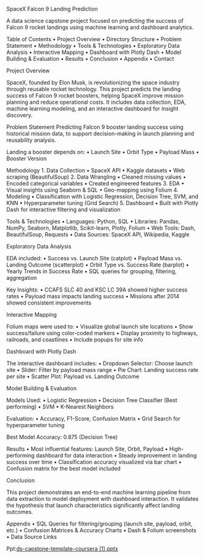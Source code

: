 SpaceX Falcon 9 Landing Prediction

A data science capstone project focused on predicting the success of Falcon 9 rocket landings using machine learning and dashboard analytics.

Table of Contents
	•	Project Overview
	• Directory Structure
	•	Problem Statement
	•	Methodology
	•	Tools & Technologies
	•	Exploratory Data Analysis
	• Interactive Mapping
	•	Dashboard with Plotly Dash
	•	Model Building & Evaluation
	•	Results
	•	Conclusion
	•	Appendix
	• Contact

Project Overview

SpaceX, founded by Elon Musk, is revolutionizing the space industry through reusable rocket technology. This project predicts the landing success of Falcon 9 rocket boosters, helping SpaceX improve mission planning and reduce operational costs. It includes data collection, EDA, machine learning modeling, and an interactive dashboard for insight discovery.

Problem Statement
  Predicting Falcon 9 booster landing success using historical mission data, to support decision-making in launch planning and reusability analysis.

Landing a booster depends on:
	•	Launch Site
	•	Orbit Type
	•	Payload Mass
	•	Booster Version


Methodology
	1.	Data Collection
	•	SpaceX API
	•	Kaggle datasets
	•	Web scraping (BeautifulSoup)
	2.	Data Wrangling
	•	Cleaned missing values
	•	Encoded categorical variables
	•	Created engineered features
	3.	EDA
	•	Visual insights using Seaborn & SQL
	•	Geo-mapping using Folium
	4.	Modeling
	•	Classification with Logistic Regression, Decision Tree, SVM, and KNN
	•	Hyperparameter tuning (Grid Search)
	5.	Dashboard
	•	Built with Plotly Dash for interactive filtering and visualization


Tools & Technologies
	•	Languages: Python, SQL
	•	Libraries: Pandas, NumPy, Seaborn, Matplotlib, Scikit-learn, Plotly, Folium
	•	Web Tools: Dash, BeautifulSoup, Requests
	•	Data Sources: SpaceX API, Wikipedia, Kaggle


Exploratory Data Analysis

  EDA included:
	  •	Success vs. Launch Site (catplot)
	  • Payload Mass vs. Landing Outcome (scatterplot)
	  •	Orbit Type vs. Success Rate (barplot)
	  •	Yearly Trends in Success Rate
	  •	SQL queries for grouping, filtering, aggregation

Key Insights:
	•	CCAFS SLC 40 and KSC LC 39A showed higher success rates
	•	Payload mass impacts landing success
	•	Missions after 2014 showed consistent improvements


Interactive Mapping

  Folium maps were used to:
	  •	Visualize global launch site locations
	  •	Show success/failure using color-coded markers
	  •	Display proximity to highways, railroads, and coastlines
	  •	Include popups for site info


Dashboard with Plotly Dash

  The interactive dashboard includes:
	  •	Dropdown Selector: Choose launch site
	  •	Slider: Filter by payload mass range
	  •	Pie Chart: Landing success rate per site
	  •	Scatter Plot: Payload vs. Landing Outcome
  
 
 Model Building & Evaluation

  Models Used:
	  •	Logistic Regression
	  •	Decision Tree Classifier (Best performing)
	  •	SVM
	  •	K-Nearest Neighbors

Evaluation:
	•	Accuracy, F1-Score, Confusion Matrix
	•	Grid Search for hyperparameter tuning

Best Model Accuracy: 0.875 (Decision Tree)


Results
	•	Most influential features: Launch Site, Orbit, Payload
	•	High-performing dashboard for data interaction
	•	Steady improvement in landing success over time
	•	Classification accuracy visualized via bar chart
	•	Confusion matrix for the best model included


Conclusion

  This project demonstrates an end-to-end machine learning pipeline from data extraction to model deployment with dashboard interaction. It validates the hypothesis that       launch characteristics significantly affect landing outcomes.


Appendix
	•	SQL Queries for filtering/grouping (launch site, payload, orbit, etc.)
	•	Confusion Matrices & Accuracy Charts
	•	Dash & Folium screenshots
	•	Data Source Links

  Ppt:[ds-capstone-template-coursera (1).pptx](https://github.com/user-attachments/files/21486266/ds-capstone-template-coursera.1.pptx)
